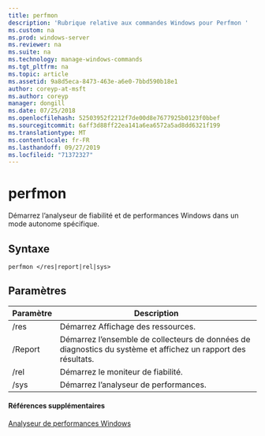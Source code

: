 ```yaml
---
title: perfmon
description: 'Rubrique relative aux commandes Windows pour Perfmon '
ms.custom: na
ms.prod: windows-server
ms.reviewer: na
ms.suite: na
ms.technology: manage-windows-commands
ms.tgt_pltfrm: na
ms.topic: article
ms.assetid: 9a8d5eca-8473-463e-a6e0-7bbd590b18e1
author: coreyp-at-msft
ms.author: coreyp
manager: dongill
ms.date: 07/25/2018
ms.openlocfilehash: 52503952f2212f7de00d8e7677925b0123f0bbef
ms.sourcegitcommit: 6aff3d88ff22ea141a6ea6572a5ad8dd6321f199
ms.translationtype: MT
ms.contentlocale: fr-FR
ms.lasthandoff: 09/27/2019
ms.locfileid: "71372327"
---
```

# <a name="perfmon"></a>perfmon

Démarrez l’analyseur de fiabilité et de performances Windows dans un mode autonome spécifique.

## <a name="syntax"></a>Syntaxe

```
perfmon </res|report|rel|sys>
```

## <a name="parameters"></a>Paramètres

|Paramètre|Description|
|---------|-----------|
|/res|Démarrez Affichage des ressources.|
|/Report|Démarrez l’ensemble de collecteurs de données de diagnostics du système et affichez un rapport des résultats.|
|/rel|Démarrez le moniteur de fiabilité.|
|/sys|Démarrez l’analyseur de performances.|

#### <a name="additional-references"></a>Références supplémentaires

[Analyseur de performances Windows](https://docs.microsoft.com/previous-versions/windows/it-pro/windows-server-2008-R2-and-2008/cc749154(v%3dws.11))
